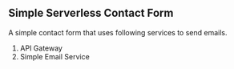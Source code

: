 ## Simple Serverless Contact Form

A simple contact form that uses following services to send emails.

1. API Gateway
2. Simple Email Service
